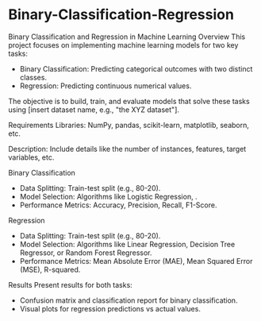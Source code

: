 # Binary-Classification-Regression

Binary Classification and Regression in Machine Learning
Overview
This project focuses on implementing machine learning models for two key tasks:
- Binary Classification: Predicting categorical outcomes with two distinct classes.
- Regression: Predicting continuous numerical values.

The objective is to build, train, and evaluate models that solve these tasks using [insert dataset name, e.g., "the XYZ dataset"].

Requirements
Libraries: NumPy, pandas, scikit-learn, matplotlib, seaborn, etc.


Description: Include details like the number of instances, features, target variables, etc.

Binary Classification
- Data Splitting: Train-test split (e.g., 80-20).
- Model Selection: Algorithms like Logistic Regression, .
- Performance Metrics: Accuracy, Precision, Recall, F1-Score.

Regression
- Data Splitting: Train-test split (e.g., 80-20).
- Model Selection: Algorithms like Linear Regression, Decision Tree Regressor, or Random Forest Regressor.
- Performance Metrics: Mean Absolute Error (MAE), Mean Squared Error (MSE), R-squared.


Results
Present results for both tasks:
- Confusion matrix and classification report for binary classification.
- Visual plots for regression predictions vs actual values.

